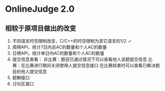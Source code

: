# OnlineJudge 2.0

## 相较于原项目做出的改变

1) 不同语言时空限制改变，C/C++的时空限制为其它语言的1/2 &#10003;
2) 周榜API，统计7日内总AC的数量和个人AC的数量
3) 日榜API，统计单日内AC的数量和个人AC的数量
4) 提交信息查看：
   非比赛：题目已通过情况下可以查看他人该题提交信息
   比赛：在比赛进行期间关闭使用人提交信息接口
         在比赛结束时可以查看已解决题目的他人提交信息
5) 题解接口
6) 讨论区接口
